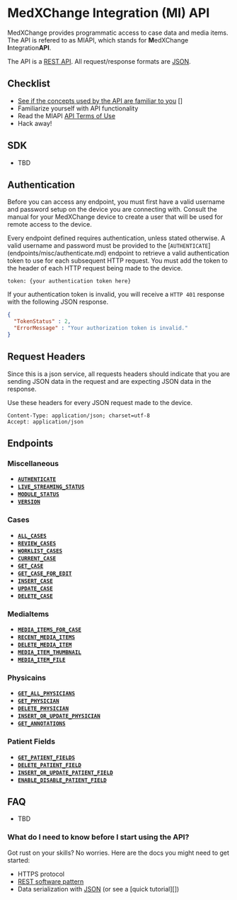 # MedXChange Integration (MI) API

MedXChange provides programmatic access to case data and media items. The API is refered to as MIAPI, which stands for **M**edXChange **I**ntegration**API**.

The API is a [REST API]. All request/response formats are [JSON].

## Checklist
* [See if the concepts used by the API are familiar to you] []
* Familiarize yourself with API functionality
* Read the MIAPI [API Terms of Use][]
* Hack away!

## SDK

* TBD

## Authentication

Before you can access any endpoint, you must first have a valid username and password setup on the device you are connecting with. Consult the manual for your MedXChange device to create a user that will be used for remote access to the device.

Every endpoint defined requires authentication, unless stated otherwise. A valid username and password must be provided to the [<code>AUTHENTICATE</code>] (endpoints/misc/authenticate.md) endpoint to retrieve a valid authentication token to use for each subsequent HTTP request. You must add the token to the header of each HTTP request being made to the device.

```
token: {your authentication token here}
```

If your authentication token is invalid, you will receive a `HTTP 401` response with the following JSON response.

``` json
{
  "TokenStatus" : 2,
  "ErrorMessage" : "Your authorization token is invalid."
}
```

## Request Headers

Since this is a json service, all requests headers should indicate that you are sending JSON data in the request and are expecting JSON data in the response.

Use these headers for every JSON request made to the device.

	Content-Type: application/json; charset=utf-8
	Accept: application/json

## Endpoints

### Miscellaneous

- **[<code>AUTHENTICATE</code>](endpoints/misc/authenticate.md)**
- **[<code>LIVE_STREAMING_STATUS</code>](endpoints/misc/livestreamingstatus.md)**
- **[<code>MODULE_STATUS</code>](endpoints/misc/modulestatus.md)**
- **[<code>VERSION</code>](endpoints/misc/version.md)**

### Cases

- **[<code>ALL_CASES</code>](endpoints/cases/allcases.md)**
- **[<code>REVIEW_CASES</code>](endpoints/cases/reviewcases.md)**
- **[<code>WORKLIST_CASES</code>](endpoints/cases/worklistcases.md)**
- **[<code>CURRENT_CASE</code>](endpoints/cases/currentcase.md)**
- **[<code>GET_CASE</code>](endpoints/cases/getcase.md)**
- **[<code>GET_CASE_FOR_EDIT</code>](endpoints/cases/getcaseforedit.md)**
- **[<code>INSERT_CASE</code>](endpoints/cases/insertcase.md)**
- **[<code>UPDATE_CASE</code>](endpoints/cases/updatecase.md)**
- **[<code>DELETE_CASE</code>](endpoints/cases/deletecase.md)**

### MediaItems

- **[<code>MEDIA_ITEMS_FOR_CASE</code>](endpoints/media_items/mediaitemsforcase.md)**
- **[<code>RECENT_MEDIA_ITEMS</code>](endpoints/media_items/recentmediaitems.md)**
- **[<code>DELETE_MEDIA_ITEM</code>](endpoints/media_items/deletemediaitem.md)**
- **[<code>MEDIA_ITEM_THUMBNAIL</code>](endpoints/media_items/mediaitemthumbnail.md)**
- **[<code>MEDIA_ITEM_FILE</code>](endpoints/media_items/mediaitemfile.md)**

### Physicains

- **[<code>GET_ALL_PHYSICIANS</code>](endpoints/physicians/getallphysicians.md)**
- **[<code>GET_PHYSICIAN</code>](endpoints/physicians/getphysician.md)**
- **[<code>DELETE_PHYSICIAN</code>](endpoints/physicians/deletephysician.md)**
- **[<code>INSERT_OR_UPDATE_PHYSICIAN</code>](endpoints/physicians/insertorupdatephysician.md)**
- **[<code>GET_ANNOTATIONS</code>](endpoints/physicians/getannotations.md)**

### Patient Fields

- **[<code>GET_PATIENT_FIELDS</code>](endpoints/patient_fields/getpatientfields.md)**
- **[<code>DELETE_PATIENT_FIELD</code>](endpoints/patient_fields/deletepatientfield.md)**
- **[<code>INSERT_OR_UPDATE_PATIENT_FIELD</code>](endpoints/patient_fields/insertorupdatepatientfield.md)**
- **[<code>ENABLE_DISABLE_PATIENT_FIELD</code>](endpoints/patient_fields/enabledisablepatientfield.md)**

## FAQ

* TBD

### What do I need to know before I start using the API?

Got rust on your skills? No worries. Here are the docs you might need to get started:

- HTTPS protocol
- [REST software pattern][]
- Data serialization with [JSON][] (or see a [quick tutorial][])

[See if the concepts used by the API are familiar to you]: https://tbd.com/#what-do-i-need-to-know-before-i-start-using-the-api
[API Terms of Use]: basic/terms_of_use.md
[JSON]: http://json.org
[REST software pattern]: http://en.wikipedia.org/wiki/Representational_State_Transfer
[REST API]: http://en.wikipedia.org/wiki/Representational_State_Transfer "RESTful"

